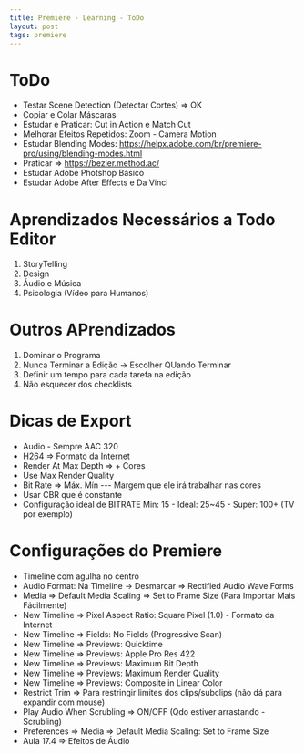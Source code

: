 ```yaml
---
title: Premiere - Learning - ToDo
layout: post
tags: premiere
---
```


# ToDo
- Testar Scene Detection (Detectar Cortes) => OK 
- Copiar e Colar Máscaras
- Estudar e Praticar: Cut in Action e Match Cut
- Melhorar Efeitos Repetidos: Zoom - Camera Motion
- Estudar Blending Modes:  https://helpx.adobe.com/br/premiere-pro/using/blending-modes.html
- Praticar => https://bezier.method.ac/
- Estudar Adobe Photshop Básico
- Estudar Adobe After Effects e Da Vinci

# Aprendizados Necessários a Todo Editor
1. StoryTelling 
2. Design
3. Áudio e Música
4. Psicologia (Vídeo para Humanos)

# Outros APrendizados 
1. Dominar o Programa 
2. Nunca Terminar a Edição -> Escolher QUando Terminar 
3. Definir um tempo para cada tarefa na edição 
4. Não esquecer dos checklists

# Dicas de Export 
- Audio - Sempre AAC 320
- H264 => Formato da Internet    
- Render At Max Depth => + Cores    
- Use Max Render Quality  
- Bit Rate => Máx. Mín --- Margem que ele irá trabalhar nas cores    
- Usar CBR que é constante
- Configuração ideal de BITRATE Min: 15 - Ideal: 25~45 - Super: 100+ (TV por exemplo)    

# Configurações do Premiere 
- Timeline com agulha no centro
- Audio Format: Na Timeline -> Desmarcar => Rectified Audio Wave Forms
- Media => Default Media Scaling => Set to Frame Size (Para Importar Mais Fácilmente)
- New Timeline => Pixel Aspect Ratio: Square Pixel (1.0) - Formato da Internet
- New Timeline => Fields: No Fields (Progressive Scan)
- New Timeline => Previews: Quicktime
- New Timeline => Previews: Apple Pro Res 422
- New Timeline => Previews: Maximum Bit Depth
- New Timeline => Previews: Maximum Render Quality
- New Timeline => Previews: Composite in Linear Color
- Restrict Trim => Para restringir limites dos clips/subclips (não dá para expandir com mouse)
- Play Audio When Scrubling => ON/OFF (Qdo estiver arrastando - Scrubling)
- Preferences => Media => Default Media Scaling: Set to Frame Size
- Aula 17.4 => Efeitos de Áudio
